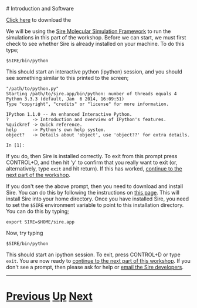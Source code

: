 
# Introduction and Software

[Click here](../software/montecarlo.tgz) to download the 

We will be using the [Sire Molecular Simulation Framework](http://siremol.org) to run the simulations in this part of the workshop. Before we can start, we must first check to see whether Sire is already installed on your machine. To do this type;

```
$SIRE/bin/python
```

This should start an interactive python (ipython) session, and you should see something similar to this printed to the screen;

```
"/path/to/python.py" 
Starting /path/to/sire.app/bin/python: number of threads equals 4
Python 3.3.3 (default, Jan  6 2014, 16:09:51) 
Type "copyright", "credits" or "license" for more information.

IPython 1.1.0 -- An enhanced Interactive Python.
?         -> Introduction and overview of IPython's features.
%quickref -> Quick reference.
help      -> Python's own help system.
object?   -> Details about 'object', use 'object??' for extra details.

In [1]: 
```

If you do, then Sire is installed correctly. To exit from this prompt press CONTROL+D, and then hit 'y' to confirm that you really want to exit (or, alternatively, type `exit` and hit return). If this has worked, [continue to the next part of the workshop](rigid.md).

If you don't see the above prompt, then you need to download and install Sire. You can do this by following the instructions on [this page](http://siremol.org/Sire/Binaries.html). This will install Sire into your home directory. Once you have installed Sire, you need to set the `$SIRE` environment variable to point to this installation directory. You can do this by typing;

```
export SIRE=$HOME/sire.app
```

Now, try typing

```
$SIRE/bin/python
```

This should start an ipython session. To exit, press CONTROL+D or type `exit`. You are now ready to [continue to the next part of this workshop](rigid.md). If you don't see a prompt, then please ask for help or [email the Sire developers](mailto:chryswoods@gmail.com).

***

# [Previous](README.md) [Up](README.md) [Next](rigid.md)
